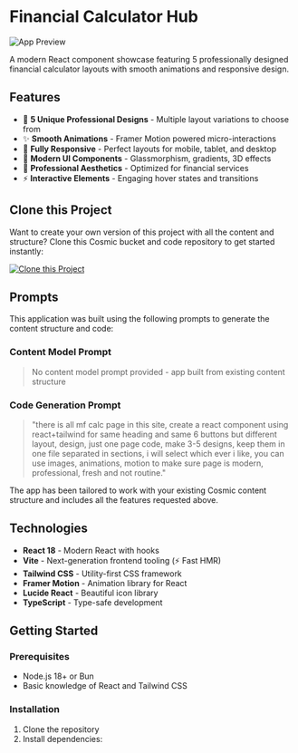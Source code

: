 # Financial Calculator Hub

![App Preview](https://images.unsplash.com/photo-1554224155-8d04cb21cd6c?w=1200&h=300&fit=crop&auto=format)

A modern React component showcase featuring 5 professionally designed financial calculator layouts with smooth animations and responsive design.

## Features

- 🎨 **5 Unique Professional Designs** - Multiple layout variations to choose from
- ✨ **Smooth Animations** - Framer Motion powered micro-interactions
- 📱 **Fully Responsive** - Perfect layouts for mobile, tablet, and desktop
- 🎯 **Modern UI Components** - Glassmorphism, gradients, 3D effects
- 💼 **Professional Aesthetics** - Optimized for financial services
- ⚡ **Interactive Elements** - Engaging hover states and transitions

## Clone this Project

Want to create your own version of this project with all the content and structure? Clone this Cosmic bucket and code repository to get started instantly:

[![Clone this Project](https://img.shields.io/badge/Clone%20this%20Project-29abe2?style=for-the-badge&logo=cosmic&logoColor=white)](https://app.cosmicjs.com/projects/new?clone_bucket=68f604f190633b10bf459efb&clone_repository=68f60b2990633b10bf459f12)

## Prompts

This application was built using the following prompts to generate the content structure and code:

### Content Model Prompt

> No content model prompt provided - app built from existing content structure

### Code Generation Prompt

> "there is all mf calc page in this site, create a react component using react+tailwind for same heading and same 6 buttons but different layout, design, just one page code, make 3-5 designs, keep them in one file separated in sections, i will select which ever i like, you can use images, animations, motion to make sure page is modern, professional, fresh and not routine."

The app has been tailored to work with your existing Cosmic content structure and includes all the features requested above.

## Technologies

- **React 18** - Modern React with hooks
- **Vite** - Next-generation frontend tooling (⚡ Fast HMR)
- **Tailwind CSS** - Utility-first CSS framework
- **Framer Motion** - Animation library for React
- **Lucide React** - Beautiful icon library
- **TypeScript** - Type-safe development

## Getting Started

### Prerequisites

- Node.js 18+ or Bun
- Basic knowledge of React and Tailwind CSS

### Installation

1. Clone the repository
2. Install dependencies: